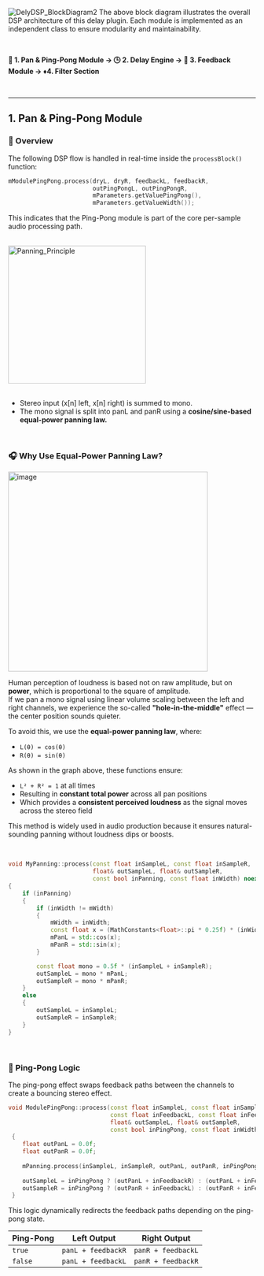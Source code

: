 ![DelyDSP_BlockDiagram2](https://github.com/user-attachments/assets/85eaec03-887c-41e4-83b3-f7d02a1667db)
The above block diagram illustrates the overall DSP architecture of this delay plugin. Each module is implemented as an independent class to ensure modularity and maintainability.

<br>


**🔁 1. Pan & Ping-Pong Module -> 🕒 2. Delay Engine -> 🔄 3. Feedback Module -> ♦️4. Filter Section**

<br>


----------

## 1. Pan & Ping-Pong Module

### 🔷 Overview
The following DSP flow is handled in real-time inside the `processBlock()` function:

~~~cpp
mModulePingPong.process(dryL, dryR, feedbackL, feedbackR,
                        outPingPongL, outPingPongR,
                        mParameters.getValuePingPong(),
                        mParameters.getValueWidth());
~~~
This indicates that the Ping-Pong module is part of the core per-sample audio processing path.

<br>
<img width="280" alt="Panning_Principle" src="https://github.com/user-attachments/assets/c83d4df3-f9ac-4114-93a2-e8d87d62d5e7" />

<br>
<br>

- Stereo input (x[n] left, x[n] right) is summed to mono.
- The mono signal is split into panL and panR using a **cosine/sine-based equal-power panning law.**

<br>

### 🎧 Why Use Equal-Power Panning Law?
<img width="406" alt="image" src="https://github.com/user-attachments/assets/01217271-bda1-4ff8-8b66-0c6218ff79f0" />

Human perception of loudness is based not on raw amplitude, but on **power**, which is proportional to the square of amplitude.  
If we pan a mono signal using linear volume scaling between the left and right channels, we experience the so-called **"hole-in-the-middle"** effect — the center position sounds quieter.

To avoid this, we use the **equal-power panning law**, where:

- `L(θ) = cos(θ)`  
- `R(θ) = sin(θ)`

As shown in the graph above, these functions ensure:

- `L² + R² = 1` at all times  
- Resulting in **constant total power** across all pan positions  
- Which provides a **consistent perceived loudness** as the signal moves across the stereo field

This method is widely used in audio production because it ensures natural-sounding panning without loudness dips or boosts.

<br>

~~~cpp
void MyPanning::process(const float inSampleL, const float inSampleR,
                        float& outSampleL, float& outSampleR,
                        const bool inPanning, const float inWidth) noexcept
{
    if (inPanning)
    {
        if (inWidth != mWidth)
        {
            mWidth = inWidth;
            const float x = (MathConstants<float>::pi * 0.25f) * (inWidth + 1.0f);
            mPanL = std::cos(x);
            mPanR = std::sin(x);
        }

        const float mono = 0.5f * (inSampleL + inSampleR);
        outSampleL = mono * mPanL;
        outSampleR = mono * mPanR;
    }
    else
    {
        outSampleL = inSampleL;
        outSampleR = inSampleR;
    }
}
~~~
<br>

### 🔁 Ping-Pong Logic

The ping-pong effect swaps feedback paths between the channels to create a bouncing stereo effect.

~~~cpp
void ModulePingPong::process(const float inSampleL, const float inSampleR,
                             const float inFeedbackL, const float inFeedbackR,
                             float& outSampleL, float& outSampleR,
                             const bool inPingPong, const float inWidth) noexcept
 {
    float outPanL = 0.0f;
    float outPanR = 0.0f;
    
    mPanning.process(inSampleL, inSampleR, outPanL, outPanR, inPingPong, inWidth);
    
    outSampleL = inPingPong ? (outPanL + inFeedbackR) : (outPanL + inFeedbackL);
    outSampleR = inPingPong ? (outPanR + inFeedbackL) : (outPanR + inFeedbackR);
 }
~~~
This logic dynamically redirects the feedback paths depending on the ping-pong state.

| Ping-Pong | Left Output            | Right Output            |
|-----------|------------------------|-------------------------|
| `true`    | `panL + feedbackR`     | `panR + feedbackL`      |
| `false`   | `panL + feedbackL`     | `panR + feedbackR`      |
